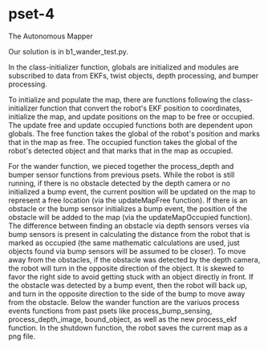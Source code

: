 # pset-4
The Autonomous Mapper


Our solution is in b1_wander_test.py.

In the class-initializer function, globals are initialized and modules are subscribed to data from EKFs, twist objects, depth processing, and bumper processing. 

To initialize and populate the map, there are functions following the class-initializer function that convert the robot's EKF position to coordinates, initialize the map, and update positions on the map to be free or occupied. The update free and update occupied functions both are dependent upon globals. The free function takes the global of the robot's position and marks that in the map as free. The occupied function takes the global of the robot's detected object and that marks that in the map as occupied. 

For the wander function, we pieced together the process_depth and bumper sensor functions from previous psets. While the robot is still running, if there is no obstacle detected by the depth camera or no initialized a bump event, the current position will be updated on the map to represent a free location (via the updateMapFree function). If there is an obstacle or the bump sensor initializes a bump event, the position of the obstacle will be added to the map (via the updateMapOccupied function). The difference between finding an obstacle via depth sensors verses via bump sensors is present in calculating the distance from the robot that is marked as occupied (the same mathematic calculations are used, just objects found via bump sensors will be assumed to be closer). To move away from the obstacles, if the obstacle was detected by the depth camera, the robot will turn in the opposite direction of the object. It is skewed to favor the right side to avoid getting stuck with an object directly in front. If the obstacle was detected by a bump event, then the robot will back up, and turn in the opposite direction to the side of the bump to move away from the obstacle. Below the wander function are the variuos process events functions from past psets like process_bump_sensing, process_depth_image, bound_object, as well as the new process_ekf function. In the shutdown function, the robot saves the current map as a png file.
  


